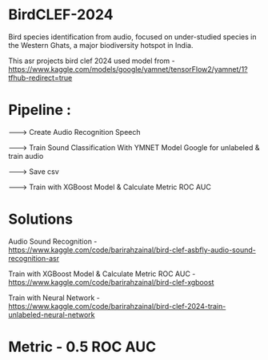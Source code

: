 # BirdCLEF-2024
Bird species identification from audio, focused on under-studied species in the Western Ghats, a major biodiversity hotspot in India.

This asr projects bird clef 2024 used model from - https://www.kaggle.com/models/google/yamnet/tensorFlow2/yamnet/1?tfhub-redirect=true 

# Pipeline :

---> Create Audio Recognition Speech

---> Train Sound Classification With YMNET Model Google for unlabeled & train audio

---> Save csv 

---> Train with XGBoost Model & Calculate Metric ROC AUC


# Solutions 


Audio Sound Recognition - https://www.kaggle.com/code/barirahzainal/bird-clef-asbfly-audio-sound-recognition-asr

Train with XGBoost Model & Calculate Metric ROC AUC -  https://www.kaggle.com/code/barirahzainal/bird-clef-xgboost

Train with Neural Network  - https://www.kaggle.com/code/barirahzainal/bird-clef-2024-train-unlabeled-neural-network



# Metric - 0.5 ROC AUC

